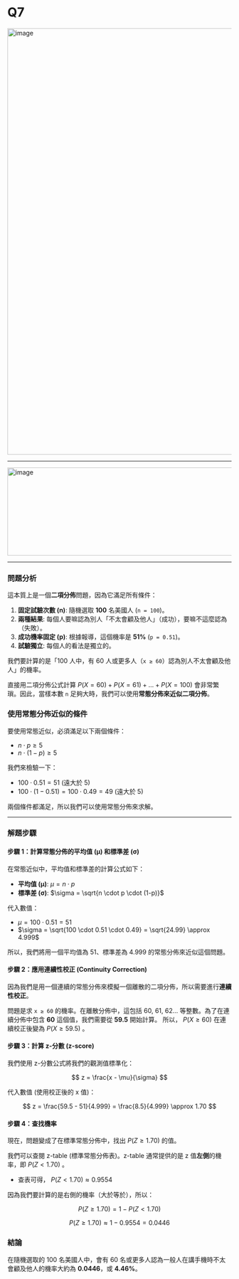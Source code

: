 # Q7  
<img width="919" height="959" alt="image" src="https://github.com/user-attachments/assets/27ea2beb-2eec-4dea-a82b-9d8569f34236" />

---  

<img width="684" height="198" alt="image" src="https://github.com/user-attachments/assets/5a457870-066c-46f9-8182-87897bb55a48" />

---  

### 問題分析

這本質上是一個**二項分佈**問題，因為它滿足所有條件：
1.  **固定試驗次數 (n)**: 隨機選取 **100** 名美國人 (`n = 100`)。
2.  **兩種結果**: 每個人要嘛認為別人「不太會顧及他人」（成功），要嘛不這麼認為（失敗）。
3.  **成功機率固定 (p)**: 根據報導，這個機率是 **51%** (`p = 0.51`)。
4.  **試驗獨立**: 每個人的看法是獨立的。

我們要計算的是「100 人中，有 60 人或更多人（`x ≥ 60`）認為別人不太會顧及他人」的機率。

直接用二項分佈公式計算 $P(X=60) + P(X=61) + ... + P(X=100)$ 會非常繁瑣。因此，當樣本數 `n` 足夠大時，我們可以使用**常態分佈來近似二項分佈**。

### 使用常態分佈近似的條件

要使用常態近似，必須滿足以下兩個條件：
*   $n \cdot p \ge 5$  
*   $n \cdot (1-p) \ge 5$  

我們來檢驗一下：
*   $100 \cdot 0.51 = 51$ (遠大於 5)
*   $100 \cdot (1 - 0.51) = 100 \cdot 0.49 = 49$ (遠大於 5)

兩個條件都滿足，所以我們可以使用常態分佈來求解。

---

### 解題步驟

#### 步驟 1：計算常態分佈的平均值 (μ) 和標準差 (σ)

在常態近似中，平均值和標準差的計算公式如下：
*   **平均值 (μ)**: $\mu = n \cdot p$  
*   **標準差 (σ)**: $\sigma = \sqrt{n \cdot p \cdot (1-p)}$  

代入數值：
*   $\mu = 100 \cdot 0.51 = 51$  
*   $\sigma = \sqrt{100 \cdot 0.51 \cdot 0.49} = \sqrt{24.99} \approx 4.999$  

所以，我們將用一個平均值為 51、標準差為 4.999 的常態分佈來近似這個問題。

#### 步驟 2：應用連續性校正 (Continuity Correction)

因為我們是用一個連續的常態分佈來模擬一個離散的二項分佈，所以需要進行**連續性校正**。

問題是求 `x ≥ 60` 的機率。在離散分佈中，這包括 60, 61, 62... 等整數。為了在連續分佈中包含 **60** 這個值，我們需要從 **59.5** 開始計算。
所以， $P(X \ge 60)$ 在連續校正後變為 $P(X \ge 59.5)$ 。

#### 步驟 3：計算 z-分數 (z-score)

我們使用 z-分數公式將我們的觀測值標準化：  

$$ z = \frac{x - \mu}{\sigma} $$  

代入數值 (使用校正後的 x 值)：  

$$ z = \frac{59.5 - 51}{4.999} = \frac{8.5}{4.999} \approx 1.70 $$  

#### 步驟 4：查找機率

現在，問題變成了在標準常態分佈中，找出 $P(Z \ge 1.70)$ 的值。

我們可以查閱 z-table (標準常態分佈表)。z-table 通常提供的是 z 值**左側**的機率，即 $P(Z < 1.70)$ 。
*   查表可得， $P(Z < 1.70) \approx 0.9554$  

因為我們要計算的是右側的機率（大於等於），所以：  

$$ P(Z \ge 1.70) = 1 - P(Z < 1.70) $$  

$$ P(Z \ge 1.70) \approx 1 - 0.9554 = 0.0446 $$  

### 結論

在隨機選取的 100 名美國人中，會有 60 名或更多人認為一般人在講手機時不太會顧及他人的機率大約為 **0.0446**，或 **4.46%**。
